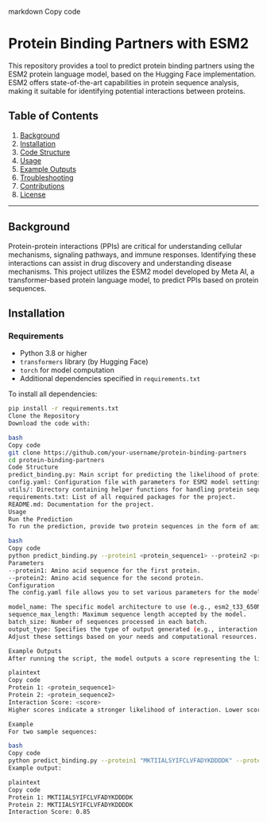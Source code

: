 markdown
Copy code
# Protein Binding Partners with ESM2

This repository provides a tool to predict protein binding partners using the ESM2 protein language model, based on the Hugging Face implementation. ESM2 offers state-of-the-art capabilities in protein sequence analysis, making it suitable for identifying potential interactions between proteins.

## Table of Contents
1. [Background](#background)
2. [Installation](#installation)
3. [Code Structure](#code-structure)
4. [Usage](#usage)
5. [Example Outputs](#example-outputs)
6. [Troubleshooting](#troubleshooting)
7. [Contributions](#contributions)
8. [License](#license)

---

## Background

Protein-protein interactions (PPIs) are critical for understanding cellular mechanisms, signaling pathways, and immune responses. Identifying these interactions can assist in drug discovery and understanding disease mechanisms. This project utilizes the ESM2 model developed by Meta AI, a transformer-based protein language model, to predict PPIs based on protein sequences.

## Installation

### Requirements

- Python 3.8 or higher
- `transformers` library (by Hugging Face)
- `torch` for model computation
- Additional dependencies specified in `requirements.txt`

To install all dependencies:
```bash
pip install -r requirements.txt
Clone the Repository
Download the code with:

bash
Copy code
git clone https://github.com/your-username/protein-binding-partners
cd protein-binding-partners
Code Structure
predict_binding.py: Main script for predicting the likelihood of protein-protein interactions.
config.yaml: Configuration file with parameters for ESM2 model settings and sequence input configurations.
utils/: Directory containing helper functions for handling protein sequences, formatting input, and parsing output.
requirements.txt: List of all required packages for the project.
README.md: Documentation for the project.
Usage
Run the Prediction
To run the prediction, provide two protein sequences in the form of amino acid strings:

bash
Copy code
python predict_binding.py --protein1 <protein_sequence1> --protein2 <protein_sequence2>
Parameters
--protein1: Amino acid sequence for the first protein.
--protein2: Amino acid sequence for the second protein.
Configuration
The config.yaml file allows you to set various parameters for the model, including:

model_name: The specific model architecture to use (e.g., esm2_t33_650M_UR50D).
sequence_max_length: Maximum sequence length accepted by the model.
batch_size: Number of sequences processed in each batch.
output_type: Specifies the type of output generated (e.g., interaction score).
Adjust these settings based on your needs and computational resources.

Example Outputs
After running the script, the model outputs a score representing the likelihood of an interaction between the two input sequences. The output format is as follows:

plaintext
Copy code
Protein 1: <protein_sequence1>
Protein 2: <protein_sequence2>
Interaction Score: <score>
Higher scores indicate a stronger likelihood of interaction. Lower scores suggest little to no interaction between the sequences.

Example
For two sample sequences:

bash
Copy code
python predict_binding.py --protein1 "MKTIIALSYIFCLVFADYKDDDDK" --protein2 "MKTIIALSYIFCLVFADYKDDDDK"
Example output:

plaintext
Copy code
Protein 1: MKTIIALSYIFCLVFADYKDDDDK
Protein 2: MKTIIALSYIFCLVFADYKDDDDK
Interaction Score: 0.85
